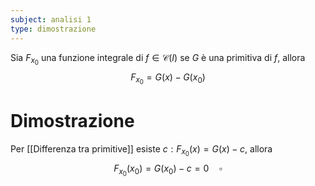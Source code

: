 ```yaml
---
subject: analisi 1
type: dimostrazione
---
```

Sia $F_{x_0}$ una funzione integrale di $f\in\mathcal{C}(I)$ se $G$ è una primitiva di $f$, allora
$$
F_{x_0}=G(x)-G(x_0)
$$
# Dimostrazione
Per [[Differenza tra primitive]] esiste $c:F_{x_0}(x)=G(x)-c$, allora
$$
F_{x_0}(x_0)=G(x_0)-c=0\quad\square
$$